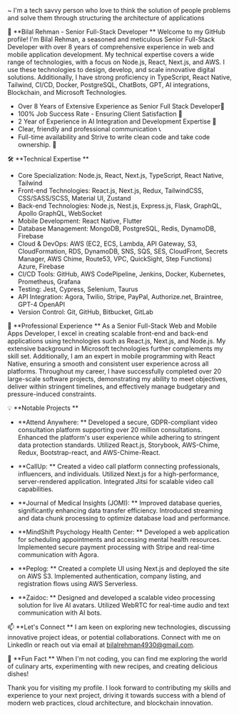 ~ I'm a tech savvy person who love to think the solution of people problems and solve them through structuring the architecture of applications

👋 	**Bilal Rehman - Senior Full-Stack Developer	** 
Welcome to my GitHub profile! I'm Bilal Rehman, a seasoned and meticulous Senior Full-Stack Developer with over 8 years of comprehensive experience in web and mobile application development. My technical expertise covers a wide range of technologies, with a focus on Node.js, React, Next.js, and AWS. I use these technologies to design, develop, and scale innovative digital solutions. Additionally, I have strong proficiency in TypeScript, React Native, Tailwind, CI/CD, Docker, PostgreSQL, ChatBots, GPT, AI integrations, Blockchain, and Microsoft Technologies.

- Over 8 Years of Extensive Experience as Senior Full Stack Developer🥇
- 100% Job Success Rate - Ensuring Client Satisfaction 💯
- 2 Year of Experience in AI Integration and Development Expertise 🤖
- Clear, friendly and professional communication 📞
- Full-time availability and Strive to write clean code and take code ownership. 🌟

🛠 	**Technical Expertise	**

- Core Specialization: Node.js, React, Next.js, TypeScript, React Native, Tailwind
- Front-end Technologies: React.js, Next.js, Redux, TailwindCSS, CSS/SASS/SCSS, Material UI, Zustand
- Back-end Technologies: Node.js, Nest.js, Express.js, Flask, GraphQL, Apollo GraphQL, WebSocket
- Mobile Development: React Native, Flutter
- Database Management: MongoDB, PostgreSQL, Redis, DynamoDB, Firebase
- Cloud & DevOps: AWS (EC2, ECS, Lambda, API Gateway, S3, CloudFormation, RDS, DynamoDB, SNS, SQS, SES, CloudFront, Secrets Manager, AWS Chime, Route53, VPC, QuickSight, Step Functions) Azure, Firebase
- CI/CD Tools: GitHub, AWS CodePipeline, Jenkins, Docker, Kubernetes, Prometheus, Grafana
- Testing: Jest, Cypress, Selenium, Taurus
- API Integration: Agora, Twilio, Stripe, PayPal, Authorize.net, Braintree, GPT-4 OpenAPI
- Version Control: Git, GitHub, Bitbucket, GitLab


🌟 	**Professional Experience	**
As a Senior Full-Stack Web and Mobile Apps Developer, I excel in creating scalable front-end and back-end applications using technologies such as React.js, Next.js, and Node.js. My extensive background in Microsoft technologies further complements my skill set. Additionally, I am an expert in mobile programming with React Native, ensuring a smooth and consistent user experience across all platforms.
Throughout my career, I have successfully completed over 20 large-scale software projects, demonstrating my ability to meet objectives, deliver within stringent timelines, and effectively manage budgetary and pressure-induced constraints.


💡 	**Notable Projects	**

- 	**Attend Anywhere:	** 
Developed a secure, GDPR-compliant video consultation platform supporting over 20 million consultations.
Enhanced the platform's user experience while adhering to stringent data protection standards.
Utilized React.js, Storybook, AWS-Chime, Redux, Bootstrap-react, and AWS-Chime-React.

- 	**CallUp:	**
Created a video call platform connecting professionals, influencers, and individuals.
Utilized Next.js for a high-performance, server-rendered application.
Integrated Jitsi for scalable video call capabilities.

- 	**Journal of Medical Insights (JOMI):	**
Improved database queries, significantly enhancing data transfer efficiency.
Introduced streaming and data chunk processing to optimize database load and performance.

- 	**MindShift Psychology Health Center:	**
Developed a web application for scheduling appointments and accessing mental health resources.
Implemented secure payment processing with Stripe and real-time communication with Agora.

- 	**Peplog:	**
Created a complete UI using Next.js and deployed the site on AWS S3.
Implemented authentication, company listing, and registration flows using AWS Serverless.

- 	**Zaidoc:	**
Designed and developed a scalable video processing solution for live AI avatars.
Utilized WebRTC for real-time audio and text communication with AI bots.


📫 	**Let's Connect	**
I am keen on exploring new technologies, discussing innovative project ideas, or potential collaborations. Connect with me on LinkedIn or reach out via email at bilalrehman4930@gmail.com.

🎉 	**Fun Fact	**
When I'm not coding, you can find me exploring the world of culinary arts, experimenting with new recipes, and creating delicious dishes!

Thank you for visiting my profile. I look forward to contributing my skills and experience to your next project, driving it towards success with a blend of modern web practices, cloud architecture, and blockchain innovation.


